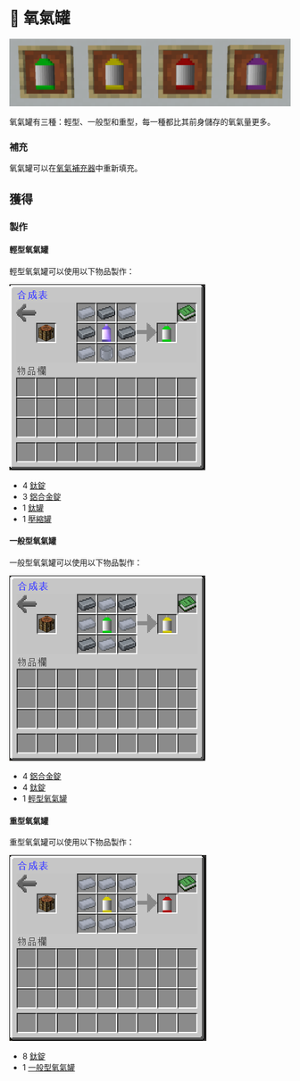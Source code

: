 # 💨 氧氣罐

![](<../.gitbook/assets/image (230) (1) (1) (1).png>)

氧氣罐有三種：輕型、一般型和重型，每一種都比其前身儲存的氧氣量更多。

### 補充

氧氣罐可以在[氧氣補充器](Tank-Refiller.md)中重新填充。

## 獲得

### 製作

#### 輕型氧氣罐

輕型氧氣罐可以使用以下物品製作：

![](<../.gitbook/assets/image (201).png>)

* 4 [鈦錠](titanium-ingot.md)
* 3 [鋁合金錠](aluminium-alloy-ingot.md)
* 1 [鈦罐](Titanium-Can.md)
* 1 [壓縮罐](Compressed-Tank.md)

#### 一般型氧氣罐

一般型氧氣罐可以使用以下物品製作：

![](<../.gitbook/assets/image (202).png>)

* 4 [鋁合金錠](aluminium-alloy-ingot.md)
* 4 [鈦錠](titanium-ingot.md)
* 1 [輕型氧氣罐](Oxygen-Tank.md#qing-xing-yang-qi-guan)

#### 重型氧氣罐

重型氧氣罐可以使用以下物品製作：

![](<../.gitbook/assets/image (203).png>)

* 8 [鈦錠](titanium-ingot.md)
* 1 [一般型氧氣罐](Oxygen-Tank.md#yi-ban-xing-yang-qi-guan)
